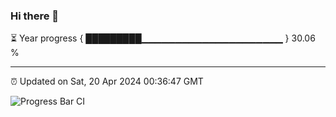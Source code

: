 ### Hi there 👋

⏳ Year progress { █████████▁▁▁▁▁▁▁▁▁▁▁▁▁▁▁▁▁▁▁▁▁ } 30.06 %

---

⏰ Updated on Sat, 20 Apr 2024 00:36:47 GMT

![Progress Bar CI](https://github.com/Shyam-Makwana/GitHub-Actions-Demo/workflows/Progress%20Bar%20CI/badge.svg)
